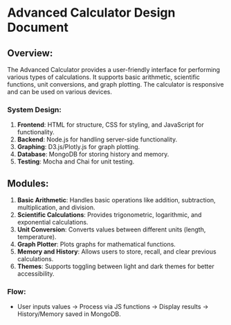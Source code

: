 # Advanced Calculator Design Document

## Overview:
The Advanced Calculator provides a user-friendly interface for performing various types of calculations. It supports basic arithmetic, scientific functions, unit conversions, and graph plotting. The calculator is responsive and can be used on various devices.

### System Design:
1. **Frontend**: HTML for structure, CSS for styling, and JavaScript for functionality.
2. **Backend**: Node.js for handling server-side functionality.
3. **Graphing**: D3.js/Plotly.js for graph plotting.
4. **Database**: MongoDB for storing history and memory.
5. **Testing**: Mocha and Chai for unit testing.

## Modules:
1. **Basic Arithmetic**: Handles basic operations like addition, subtraction, multiplication, and division.
2. **Scientific Calculations**: Provides trigonometric, logarithmic, and exponential calculations.
3. **Unit Conversion**: Converts values between different units (length, temperature).
4. **Graph Plotter**: Plots graphs for mathematical functions.
5. **Memory and History**: Allows users to store, recall, and clear previous calculations.
6. **Themes**: Supports toggling between light and dark themes for better accessibility.

### Flow:
- User inputs values -> Process via JS functions -> Display results -> History/Memory saved in MongoDB.
